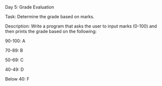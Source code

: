 Day 5: Grade Evaluation

Task: Determine the grade based on marks.

Description: Write a program that asks the user to input marks (0-100) and then prints the grade based on the following:

90-100: A

70-89: B

50-69: C

40-49: D

Below 40: F
